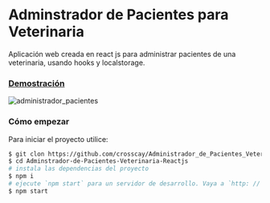 # Adminstrador de Pacientes para Veterinaria
Aplicación web creada en react js para administrar pacientes de una veterinaria,
usando hooks y localstorage.
### [Demostración](https://crosscay.github.io/Administrador_de_Pacientes_Veterinaria_React/)

![administrador_pacientes](https://user-images.githubusercontent.com/15184739/89725934-ca65f980-d9da-11ea-8db7-8310ceaebaf1.PNG)

### Cómo empezar

Para iniciar el proyecto utilice:

```bash
$ git clon https://github.com/crosscay/Administrador_de_Pacientes_Veterinaria_React.git
$ cd Adminstrador-de-Pacientes-Veterinaria-Reactjs
# instala las dependencias del proyecto
$ npm i
# ejecute `npm start` para un servidor de desarrollo. Vaya a `http: // localhost: 3000 /`. La aplicación se volverá a cargar automáticamente si cambia alguno de los archivos de origen.
$ npm start
```
